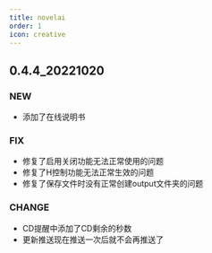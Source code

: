 ```yaml
---
title: novelai
order: 1
icon: creative
---
```

## 0.4.4_20221020
### NEW
- 添加了在线说明书
### FIX
- 修复了启用关闭功能无法正常使用的问题
- 修复了H控制功能无法正常生效的问题
- 修复了保存文件时没有正常创建output文件夹的问题
### CHANGE
- CD提醒中添加了CD剩余的秒数
- 更新推送现在推送一次后就不会再推送了